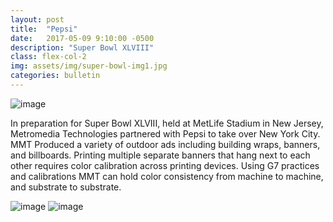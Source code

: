 ```yaml
---
layout: post
title:  "Pepsi"
date:   2017-05-09 9:10:00 -0500
description: "Super Bowl XLVIII"
class: flex-col-2
img: assets/img/super-bowl-img1.jpg
categories: bulletin
---
```

![image](../../assets/img/pepsi-hero.jpg "Pepsi hero")

<span>I</span>n preparation for Super Bowl XLVIII, held at MetLife Stadium in New Jersey, Metromedia Technologies partnered with Pepsi to take over New York City. MMT Produced a variety of outdoor ads including building wraps, banners, and billboards. Printing multiple separate banners that hang next to each other requires color calibration across printing devices. Using G7 practices and calibrations MMT can hold color consistency from machine to machine, and substrate to substrate.

![image](../../assets/img/super-bowl-img4.jpg "some image")
![image](../../assets/img/pepsi-img1.jpg "some image")
